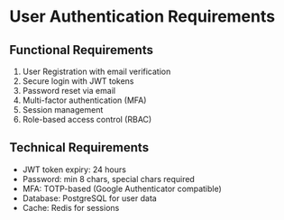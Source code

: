 # User Authentication Requirements

## Functional Requirements
1. User Registration with email verification
2. Secure login with JWT tokens
3. Password reset via email
4. Multi-factor authentication (MFA)
5. Session management
6. Role-based access control (RBAC)

## Technical Requirements
- JWT token expiry: 24 hours
- Password: min 8 chars, special chars required
- MFA: TOTP-based (Google Authenticator compatible)
- Database: PostgreSQL for user data
- Cache: Redis for sessions
